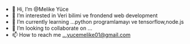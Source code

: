 - 👋 Hi, I’m @Melike Yüce
- 👀 I’m interested in Veri bilimi ve frondend web development
- 🌱 I’m currently learning ...python programlamayı ve tensorflow,node.js
- 💞️ I’m looking to collaborate on ...
- 📫 How to reach me ...yucemelike01@gmail.com

<!---
mlikeyce/mlikeyce is a ✨ special ✨ repository because its `README.md` (this file) appears on your GitHub profile.
You can click the Preview link to take a look at your changes.
--->
